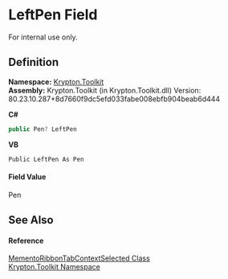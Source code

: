 # LeftPen Field


For internal use only.



## Definition
**Namespace:** <a href="79d2eac2-21f4-54ff-7552-b20c33c30600.md">Krypton.Toolkit</a>  
**Assembly:** Krypton.Toolkit (in Krypton.Toolkit.dll) Version: 80.23.10.287+8d7660f9dc5efd033fabe008ebfb904beab6d444

**C#**
``` C#
public Pen? LeftPen
```
**VB**
``` VB
Public LeftPen As Pen
```



#### Field Value
Pen

## See Also


#### Reference
<a href="8f3efbe4-8d04-a7d2-510b-8761cd00f4f4.md">MementoRibbonTabContextSelected Class</a>  
<a href="79d2eac2-21f4-54ff-7552-b20c33c30600.md">Krypton.Toolkit Namespace</a>  
